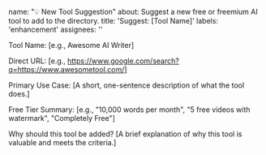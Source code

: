 name: "💡 New Tool Suggestion"
about: Suggest a new free or freemium AI tool to add to the directory.
title: 'Suggest: [Tool Name]'
labels: 'enhancement'
assignees: ''

Tool Name:
[e.g., Awesome AI Writer]

Direct URL:
[e.g., https://www.google.com/search?q=https://www.awesometool.com/]

Primary Use Case:
[A short, one-sentence description of what the tool does.]

Free Tier Summary:
[e.g., "10,000 words per month", "5 free videos with watermark", "Completely Free"]

Why should this tool be added?
[A brief explanation of why this tool is valuable and meets the criteria.]
